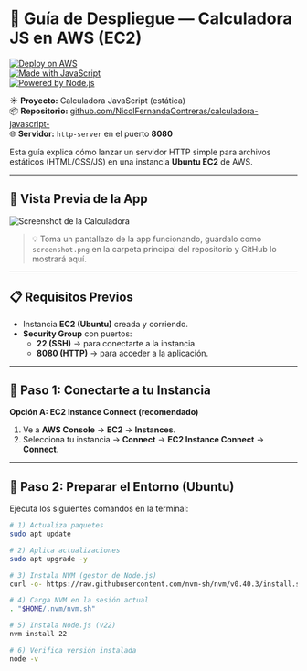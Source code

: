 # 📘 Guía de Despliegue — Calculadora JS en AWS (EC2)

[![Deploy on AWS](https://img.shields.io/badge/Deploy-AWS%20EC2-orange?logo=amazon-aws&logoColor=white)](https://aws.amazon.com/ec2/)  
[![Made with JavaScript](https://img.shields.io/badge/Made%20with-JavaScript-yellow?logo=javascript&logoColor=black)](https://developer.mozilla.org/es/docs/Web/JavaScript)  
[![Powered by Node.js](https://img.shields.io/badge/Powered%20by-Node.js-green?logo=node.js&logoColor=white)](https://nodejs.org/)

☀️ **Proyecto:** Calculadora JavaScript (estática)  
📦 **Repositorio:** [github.com/NicolFernandaContreras/calculadora-javascript-](https://github.com/NicolFernandaContreras/calculadora-javascript-)  
🌐 **Servidor:** `http-server` en el puerto **8080**

Esta guía explica cómo lanzar un servidor HTTP simple para archivos estáticos (HTML/CSS/JS) en una instancia **Ubuntu EC2** de AWS.

---

## 📸 Vista Previa de la App

![Screenshot de la Calculadora](screenshot.png)

> 💡 Toma un pantallazo de la app funcionando, guárdalo como `screenshot.png` en la carpeta principal del repositorio y GitHub lo mostrará aquí.

---

## 📋 Requisitos Previos
- Instancia **EC2 (Ubuntu)** creada y corriendo.  
- **Security Group** con puertos:
  - **22 (SSH)** → para conectarte a la instancia.  
  - **8080 (HTTP)** → para acceder a la aplicación.  

---

## 🚀 Paso 1: Conectarte a tu Instancia

**Opción A: EC2 Instance Connect (recomendado)**
1. Ve a **AWS Console** → **EC2** → **Instances**.  
2. Selecciona tu instancia → **Connect** → **EC2 Instance Connect** → **Connect**.  

---

## 🔧 Paso 2: Preparar el Entorno (Ubuntu)

Ejecuta los siguientes comandos en la terminal:

```bash
# 1) Actualiza paquetes
sudo apt update

# 2) Aplica actualizaciones
sudo apt upgrade -y

# 3) Instala NVM (gestor de Node.js)
curl -o- https://raw.githubusercontent.com/nvm-sh/nvm/v0.40.3/install.sh | bash

# 4) Carga NVM en la sesión actual
. "$HOME/.nvm/nvm.sh"

# 5) Instala Node.js (v22)
nvm install 22

# 6) Verifica versión instalada
node -v

